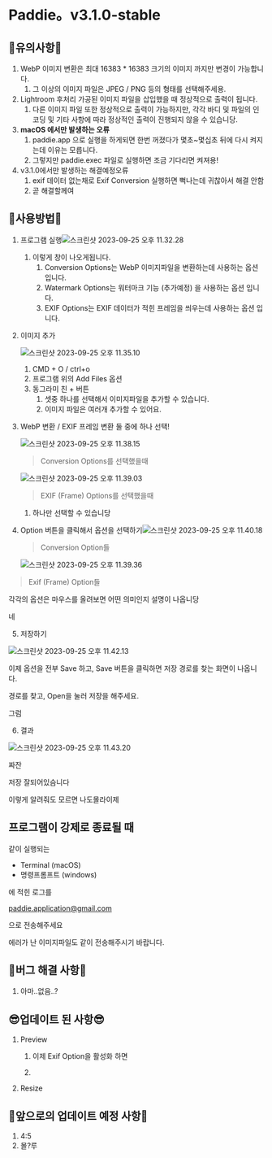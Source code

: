 # Paddie。v3.1.0-stable

## 🥹유의사항🥹

1. WebP 이미지 변환은 최대 16383 * 16383 크기의 이미지 까지만 변경이 가능합니다.
   1. 그 이상의 이미지 파일은 JPEG / PNG 등의 형태를 선택해주세용.
2. Lightroom 후처리 가공된 이미지 파일을 삽입했을 때 정상적으로 출력이 됩니다.
   1. 다른 이미지 파일 또한 정상적으로 출력이 가능하지만, 각각 바디 및 파일의 인코딩 및 기타 사항에 따라 정상적인 출력이 진행되지 않을 수 있습니당.
3. **macOS 에서만 발생하는 오류**
   1. paddie.app 으로 실행을 하게되면 한번 꺼졌다가 몇초~몇십초 뒤에 다시 켜지는데 이유는 모릅니다.
   2. 그렇지만 paddie.exec 파일로 실행하면 조금 기다리면 켜져용!
4. v3.1.0에서만 발생하는 해결예정오류
   1. exif 데이터 없는채로 Exif Conversion 실행하면 뻑나는데 귀찮아서 해결 안함
   2. 곧 해결할께여



## 🥹사용방법🥹

1. 프로그램 실행![스크린샷 2023-09-25 오후 11.32.28](https://p.ipic.vip/8rvku4.png)

   1. 이렇게 창이 나오게됩니다.
      1. Conversion Options는 WebP 이미지파일을 변환하는데 사용하는 옵션 입니다.
      2. Watermark Options는 워터마크 기능 (추가예정) 을 사용하는 옵션 입니다.
      3. EXIF Options는 EXIF 데이터가 적힌 프레임을 씌우는데 사용하는 옵션 입니다.

2. 이미지 추가

   ![스크린샷 2023-09-25 오후 11.35.10](https://p.ipic.vip/7rwvwt.png)

   1. CMD + O / ctrl+o 
   2. 프로그램 위의 Add Files 옵션 
   3. 동그라미 친 + 버튼
      1. 셋중 하나를 선택해서 이미지파일을 추가할 수 있습니다.
      2. 이미지 파일은 여러개 추가할 수 있어요.

3. WebP 변환 / EXIF 프레임 변환 둘 중에 하나 선택!

   ![스크린샷 2023-09-25 오후 11.38.15](https://p.ipic.vip/3jph8v.png)

   > Conversion Options를 선택했을때

   ![스크린샷 2023-09-25 오후 11.39.03](https://p.ipic.vip/whre58.png)

   > EXIF (Frame) Options를 선택했을때

   1. 하나만 선택할 수 있습니당

4. Option 버튼을 클릭해서 옵션을 선택하기![스크린샷 2023-09-25 오후 11.40.18](https://p.ipic.vip/n3ev29.png)

   

   > Conversion Option들

   ![스크린샷 2023-09-25 오후 11.39.36](https://p.ipic.vip/tv7ksk.png)

> Exif (Frame) Option들

각각의 옵션은 마우스를 올려보면 어떤 의미인지 설명이 나옵니당

네

5. 저장하기

![스크린샷 2023-09-25 오후 11.42.13](https://p.ipic.vip/5umj3m.png)

이제 옵션을 전부 Save 하고, Save 버튼을 클릭하면 저장 경로를 찾는 화면이 나옵니다.

경로를 찾고, Open을 눌러 저장을 해주세요.

그럼

6. 결과

![스크린샷 2023-09-25 오후 11.43.20](https://p.ipic.vip/qu00tc.png)

짜잔

저장 잘되어있슴니다



이렇게 알려줘도 모르면 나도몰라이제



## **프로그램이 강제로 종료될 때**

같이 실행되는

- Terminal (macOS)
- 명령프롬프트 (windows)

에 적힌 로그를

paddie.application@gmail.com

으로 전송해주세요

에러가 난 이미지파일도 같이 전송해주시기 바랍니다.

## 🥹버그 해결 사항🥹

1. 아마..없음..?

## 😎업데이트 된 사항😎

1. Preview
   1. 이제 Exif Option을 활성화 하면

   2. 
   
2. Resize





## 👀앞으로의 업데이트 예정 사항👀

1. 4:5
2. 몰?루